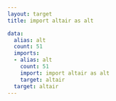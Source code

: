 ```yaml
---
layout: target
title: import altair as alt

data:
  alias: alt
  count: 51
  imports:
  - alias: alt
    count: 51
    import: import altair as alt
    target: altair
  target: altair
---
```


